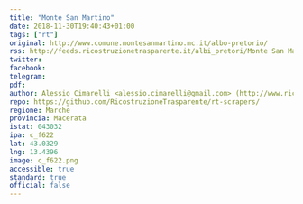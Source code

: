```yaml
---
title: "Monte San Martino"
date: 2018-11-30T19:40:43+01:00
tags: ["rt"]
original: http://www.comune.montesanmartino.mc.it/albo-pretorio/
rss: http://feeds.ricostruzionetrasparente.it/albi_pretori/Monte San Martino_feed.xml
twitter: 
facebook: 
telegram: 
pdf: 
author: Alessio Cimarelli <alessio.cimarelli@gmail.com> (http://www.ricostruzionetrasparente.it)
repo: https://github.com/RicostruzioneTrasparente/rt-scrapers/
regione: Marche
provincia: Macerata
istat: 043032
ipa: c_f622
lat: 43.0329
lng: 13.4396
image: c_f622.png
accessible: true
standard: true
official: false
---
```

